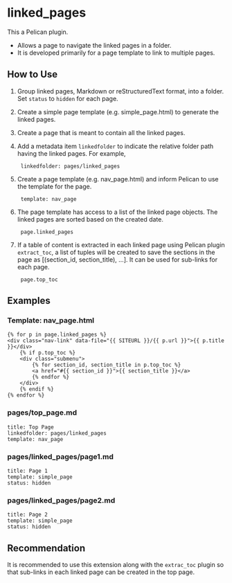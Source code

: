 linked_pages
==================

This a Pelican plugin.

* Allows a page to navigate the linked pages in a folder.
* It is developed primarily for a page template to link to multiple pages.

## How to Use

1. Group linked pages, Markdown or reStructuredText format, into a folder. Set `status`
   to `hidden` for each page.
2. Create a simple page template (e.g. simple_page.html) to generate the linked pages.
3. Create a page that is meant to contain all the linked pages.
4. Add a metadata item `linkedfolder` to indicate the relative folder path having the linked pages. For example,

		linkedfolder: pages/linked_pages

5. Create a page template (e.g. nav_page.html) and inform Pelican to use the template for the page.

		template: nav_page

6. The page template has access to a list of the linked page objects. The linked pages are sorted
   based on the created date.

		page.linked_pages

7. If a table of content is extracted in each linked page using Pelican plugin `extract_toc`, a
   list of tuples will be created to save the sections in the page as [(section_id, section_title),
   ...]. It can be used for sub-links for each page.

		page.top_toc

## Examples

### Template: nav_page.html

	{% for p in page.linked_pages %}
	<div class="nav-link" data-file="{{ SITEURL }}/{{ p.url }}">{{ p.title }}</div>
		{% if p.top_toc %}
		<div class="submenu">
			{% for section_id, section_title in p.top_toc %}
			<a href="#{{ section_id }}">{{ section_title }}</a>
			{% endfor %}
		</div>
		{% endif %}
	{% endfor %}

### pages/top_page.md

	title: Top Page
	linkedfolder: pages/linked_pages
	template: nav_page

### pages/linked_pages/page1.md

	title: Page 1
	template: simple_page
	status: hidden

### pages/linked_pages/page2.md

	title: Page 2
	template: simple_page
	status: hidden

## Recommendation

It is recommended to use this extension along with the `extrac_toc` plugin so that sub-links in
each linked page can be created in the top page.
